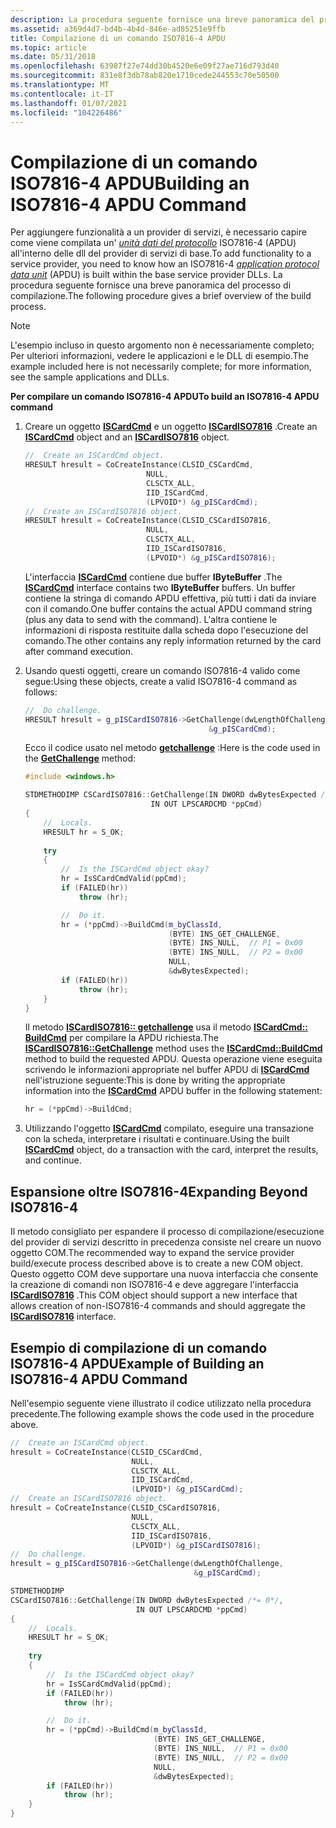 ```yaml
---
description: La procedura seguente fornisce una breve panoramica del processo di compilazione.
ms.assetid: a369d4d7-bd4b-4b4d-846e-ad85251e9ffb
title: Compilazione di un comando ISO7816-4 APDU
ms.topic: article
ms.date: 05/31/2018
ms.openlocfilehash: 63987f27e74dd30b4520e6e09f27ae716d793d40
ms.sourcegitcommit: 831e8f3db78ab820e1710cede244553c70e50500
ms.translationtype: MT
ms.contentlocale: it-IT
ms.lasthandoff: 01/07/2021
ms.locfileid: "104226486"
---
```

# <a name="building-an-iso7816-4-apdu-command"></a><span data-ttu-id="bd21c-103">Compilazione di un comando ISO7816-4 APDU</span><span class="sxs-lookup"><span data-stu-id="bd21c-103">Building an ISO7816-4 APDU Command</span></span>

<span data-ttu-id="bd21c-104">Per aggiungere funzionalità a un provider di servizi, è necessario capire come viene compilata un' [*unità dati del protocollo*](/windows/desktop/SecGloss/a-gly) ISO7816-4 (APDU) all'interno delle dll del provider di servizi di base.</span><span class="sxs-lookup"><span data-stu-id="bd21c-104">To add functionality to a service provider, you need to know how an ISO7816-4 [*application protocol data unit*](/windows/desktop/SecGloss/a-gly) (APDU) is built within the base service provider DLLs.</span></span> <span data-ttu-id="bd21c-105">La procedura seguente fornisce una breve panoramica del processo di compilazione.</span><span class="sxs-lookup"><span data-stu-id="bd21c-105">The following procedure gives a brief overview of the build process.</span></span>

> [!Note]  
> <span data-ttu-id="bd21c-106">L'esempio incluso in questo argomento non è necessariamente completo; Per ulteriori informazioni, vedere le applicazioni e le DLL di esempio.</span><span class="sxs-lookup"><span data-stu-id="bd21c-106">The example included here is not necessarily complete; for more information, see the sample applications and DLLs.</span></span>

 

<span data-ttu-id="bd21c-107">**Per compilare un comando ISO7816-4 APDU**</span><span class="sxs-lookup"><span data-stu-id="bd21c-107">**To build an ISO7816-4 APDU command**</span></span>

1.  <span data-ttu-id="bd21c-108">Creare un oggetto [**ISCardCmd**](iscardcmd.md) e un oggetto [**ISCardISO7816**](iscardiso7816.md) .</span><span class="sxs-lookup"><span data-stu-id="bd21c-108">Create an [**ISCardCmd**](iscardcmd.md) object and an [**ISCardISO7816**](iscardiso7816.md) object.</span></span>

    ```C++
    //  Create an ISCardCmd object.
    HRESULT hresult = CoCreateInstance(CLSID_CSCardCmd,
                               NULL,
                               CLSCTX_ALL,
                               IID_ISCardCmd,
                               (LPVOID*) &g_pISCardCmd);
    //  Create an ISCardISO7816 object.
    HRESULT hresult = CoCreateInstance(CLSID_CSCardISO7816,
                               NULL,
                               CLSCTX_ALL,
                               IID_ISCardISO7816,
                               (LPVOID*) &g_pISCardISO7816);
    ```

    

    <span data-ttu-id="bd21c-109">L'interfaccia [**ISCardCmd**](iscardcmd.md) contiene due buffer **IByteBuffer** .</span><span class="sxs-lookup"><span data-stu-id="bd21c-109">The [**ISCardCmd**](iscardcmd.md) interface contains two **IByteBuffer** buffers.</span></span> <span data-ttu-id="bd21c-110">Un buffer contiene la stringa di comando APDU effettiva, più tutti i dati da inviare con il comando.</span><span class="sxs-lookup"><span data-stu-id="bd21c-110">One buffer contains the actual APDU command string (plus any data to send with the command).</span></span> <span data-ttu-id="bd21c-111">L'altra contiene le informazioni di risposta restituite dalla scheda dopo l'esecuzione del comando.</span><span class="sxs-lookup"><span data-stu-id="bd21c-111">The other contains any reply information returned by the card after command execution.</span></span>

2.  <span data-ttu-id="bd21c-112">Usando questi oggetti, creare un comando ISO7816-4 valido come segue:</span><span class="sxs-lookup"><span data-stu-id="bd21c-112">Using these objects, create a valid ISO7816-4 command as follows:</span></span>

    ```C++
    //  Do challenge.
    HRESULT hresult = g_pISCardISO7816->GetChallenge(dwLengthOfChallenge,
                                             &g_pISCardCmd);
    ```

    

    <span data-ttu-id="bd21c-113">Ecco il codice usato nel metodo [**getchallenge**](iscardiso7816-getchallenge.md) :</span><span class="sxs-lookup"><span data-stu-id="bd21c-113">Here is the code used in the [**GetChallenge**](iscardiso7816-getchallenge.md) method:</span></span>

    ```C++
    #include <windows.h>

    STDMETHODIMP CSCardISO7816::GetChallenge(IN DWORD dwBytesExpected /*= 0*/,
                                IN OUT LPSCARDCMD *ppCmd)
    {
        //  Locals.
        HRESULT hr = S_OK;
        
        try
        {
            //  Is the ISCardCmd object okay?
            hr = IsSCardCmdValid(ppCmd);
            if (FAILED(hr))
                throw (hr);

            //  Do it.
            hr = (*ppCmd)->BuildCmd(m_byClassId,
                                    (BYTE) INS_GET_CHALLENGE,
                                    (BYTE) INS_NULL,  // P1 = 0x00
                                    (BYTE) INS_NULL,  // P2 = 0x00
                                    NULL,
                                    &dwBytesExpected);
            if (FAILED(hr))
                throw (hr);
        }
    }
    ```

    

    <span data-ttu-id="bd21c-114">Il metodo [**ISCardISO7816:: getchallenge**](iscardiso7816-getchallenge.md) usa il metodo [**ISCardCmd:: BuildCmd**](iscardcmd-buildcmd.md) per compilare la APDU richiesta.</span><span class="sxs-lookup"><span data-stu-id="bd21c-114">The [**ISCardISO7816::GetChallenge**](iscardiso7816-getchallenge.md) method uses the [**ISCardCmd::BuildCmd**](iscardcmd-buildcmd.md) method to build the requested APDU.</span></span> <span data-ttu-id="bd21c-115">Questa operazione viene eseguita scrivendo le informazioni appropriate nel buffer APDU di [**ISCardCmd**](iscardcmd.md) nell'istruzione seguente:</span><span class="sxs-lookup"><span data-stu-id="bd21c-115">This is done by writing the appropriate information into the [**ISCardCmd**](iscardcmd.md) APDU buffer in the following statement:</span></span>

    ```C++
    hr = (*ppCmd)->BuildCmd;
    ```

    

3.  <span data-ttu-id="bd21c-116">Utilizzando l'oggetto [**ISCardCmd**](iscardcmd.md) compilato, eseguire una transazione con la scheda, interpretare i risultati e continuare.</span><span class="sxs-lookup"><span data-stu-id="bd21c-116">Using the built [**ISCardCmd**](iscardcmd.md) object, do a transaction with the card, interpret the results, and continue.</span></span>

## <a name="expanding-beyond-iso7816-4"></a><span data-ttu-id="bd21c-117">Espansione oltre ISO7816-4</span><span class="sxs-lookup"><span data-stu-id="bd21c-117">Expanding Beyond ISO7816-4</span></span>

<span data-ttu-id="bd21c-118">Il metodo consigliato per espandere il processo di compilazione/esecuzione del provider di servizi descritto in precedenza consiste nel creare un nuovo oggetto COM.</span><span class="sxs-lookup"><span data-stu-id="bd21c-118">The recommended way to expand the service provider build/execute process described above is to create a new COM object.</span></span> <span data-ttu-id="bd21c-119">Questo oggetto COM deve supportare una nuova interfaccia che consente la creazione di comandi non ISO7816-4 e deve aggregare l'interfaccia [**ISCardISO7816**](iscardiso7816.md) .</span><span class="sxs-lookup"><span data-stu-id="bd21c-119">This COM object should support a new interface that allows creation of non-ISO7816-4 commands and should aggregate the [**ISCardISO7816**](iscardiso7816.md) interface.</span></span>

## <a name="example-of-building-an-iso7816-4-apdu-command"></a><span data-ttu-id="bd21c-120">Esempio di compilazione di un comando ISO7816-4 APDU</span><span class="sxs-lookup"><span data-stu-id="bd21c-120">Example of Building an ISO7816-4 APDU Command</span></span>

<span data-ttu-id="bd21c-121">Nell'esempio seguente viene illustrato il codice utilizzato nella procedura precedente.</span><span class="sxs-lookup"><span data-stu-id="bd21c-121">The following example shows the code used in the procedure above.</span></span>


```C++
//  Create an ISCardCmd object.
hresult = CoCreateInstance(CLSID_CSCardCmd,
                           NULL,
                           CLSCTX_ALL,
                           IID_ISCardCmd,
                           (LPVOID*) &g_pISCardCmd);
//  Create an ISCardISO7816 object.
hresult = CoCreateInstance(CLSID_CSCardISO7816,
                           NULL,
                           CLSCTX_ALL,
                           IID_ISCardISO7816,
                           (LPVOID*) &g_pISCardISO7816);
//  Do challenge.
hresult = g_pISCardISO7816->GetChallenge(dwLengthOfChallenge,
                                         &g_pISCardCmd);

STDMETHODIMP
CSCardISO7816::GetChallenge(IN DWORD dwBytesExpected /*= 0*/,
                            IN OUT LPSCARDCMD *ppCmd)
{
    //  Locals.
    HRESULT hr = S_OK;
    
    try
    {
        //  Is the ISCardCmd object okay?
        hr = IsSCardCmdValid(ppCmd);
        if (FAILED(hr))
            throw (hr);

        //  Do it.
        hr = (*ppCmd)->BuildCmd(m_byClassId,
                                (BYTE) INS_GET_CHALLENGE,
                                (BYTE) INS_NULL,  // P1 = 0x00
                                (BYTE) INS_NULL,  // P2 = 0x00
                                NULL,
                                &dwBytesExpected);
        if (FAILED(hr))
            throw (hr);
    }
}
```



 

 
